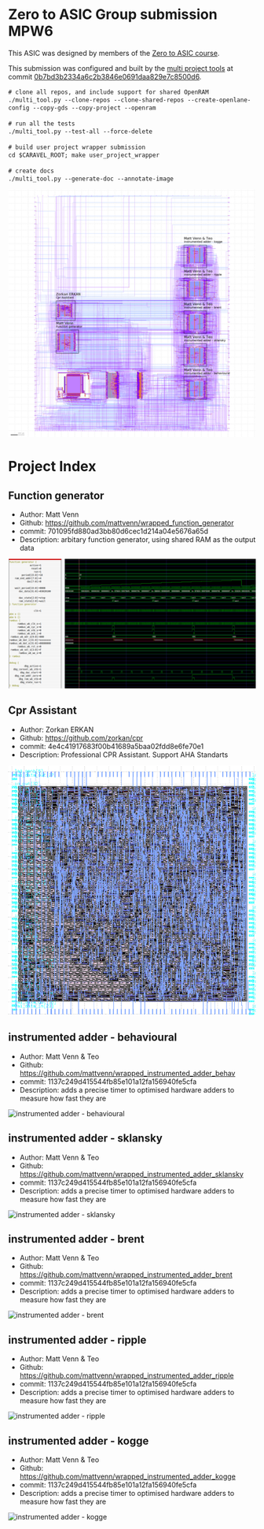 
# Zero to ASIC Group submission MPW6

This ASIC was designed by members of the [Zero to ASIC course](https://zerotoasiccourse.com).

This submission was configured and built by the [multi project tools](https://github.com/mattvenn/multi_project_tools) at commit [0b7bd3b2334a6c2b3846e0691daa829e7c8500d6](https://github.com/mattvenn/multi_project_tools/commit/0b7bd3b2334a6c2b3846e0691daa829e7c8500d6).

    # clone all repos, and include support for shared OpenRAM
    ./multi_tool.py --clone-repos --clone-shared-repos --create-openlane-config --copy-gds --copy-project --openram

    # run all the tests
    ./multi_tool.py --test-all --force-delete

    # build user project wrapper submission
    cd $CARAVEL_ROOT; make user_project_wrapper

    # create docs
    ./multi_tool.py --generate-doc --annotate-image

![multi macro](pics/multi_macro_annotated.png)

# Project Index

## Function generator

* Author: Matt Venn
* Github: https://github.com/mattvenn/wrapped_function_generator
* commit: 701095fd880ad3bb80d6cec1d214a04e5676a65d
* Description: arbitary function generator, using shared RAM as the output data

![Function generator](pics/function_generator.png)

## Cpr Assistant

* Author: Zorkan ERKAN
* Github: https://github.com/zorkan/cpr
* commit: 4e4c41917683f00b41689a5baa02fdd8e6fe70e1
* Description: Professional CPR Assistant. Support AHA Standarts

![Cpr Assistant](pics/cpr.png)

## instrumented adder - behavioural

* Author: Matt Venn & Teo
* Github: https://github.com/mattvenn/wrapped_instrumented_adder_behav
* commit: 1137c249d415544fb85e101a12fa156940fe5cfa
* Description: adds a precise timer to optimised hardware adders to measure how fast they are

![instrumented adder - behavioural](pics/empty.png)

## instrumented adder - sklansky

* Author: Matt Venn & Teo
* Github: https://github.com/mattvenn/wrapped_instrumented_adder_sklansky
* commit: 1137c249d415544fb85e101a12fa156940fe5cfa
* Description: adds a precise timer to optimised hardware adders to measure how fast they are

![instrumented adder - sklansky](pics/empty.png)

## instrumented adder - brent

* Author: Matt Venn & Teo
* Github: https://github.com/mattvenn/wrapped_instrumented_adder_brent
* commit: 1137c249d415544fb85e101a12fa156940fe5cfa
* Description: adds a precise timer to optimised hardware adders to measure how fast they are

![instrumented adder - brent](pics/empty.png)

## instrumented adder - ripple

* Author: Matt Venn & Teo
* Github: https://github.com/mattvenn/wrapped_instrumented_adder_ripple
* commit: 1137c249d415544fb85e101a12fa156940fe5cfa
* Description: adds a precise timer to optimised hardware adders to measure how fast they are

![instrumented adder - ripple](pics/empty.png)

## instrumented adder - kogge

* Author: Matt Venn & Teo
* Github: https://github.com/mattvenn/wrapped_instrumented_adder_kogge
* commit: 1137c249d415544fb85e101a12fa156940fe5cfa
* Description: adds a precise timer to optimised hardware adders to measure how fast they are

![instrumented adder - kogge](pics/empty.png)

